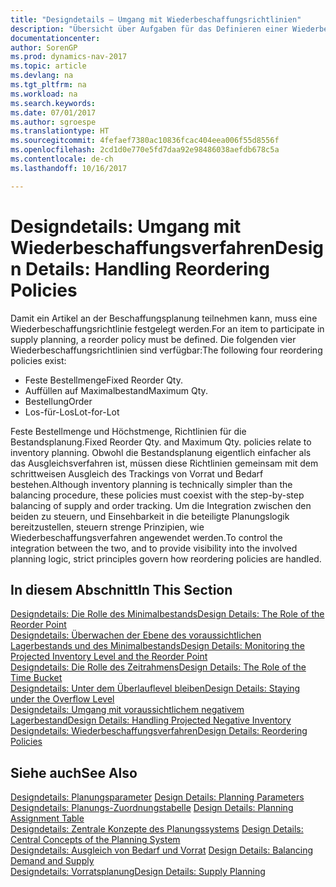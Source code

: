 ```yaml
---
title: "Designdetails – Umgang mit Wiederbeschaffungsrichtlinien"
description: "Übersicht über Aufgaben für das Definieren einer Wiederbestellungsrichtlinie in die Beschaffungsplanung."
documentationcenter: 
author: SorenGP
ms.prod: dynamics-nav-2017
ms.topic: article
ms.devlang: na
ms.tgt_pltfrm: na
ms.workload: na
ms.search.keywords: 
ms.date: 07/01/2017
ms.author: sgroespe
ms.translationtype: HT
ms.sourcegitcommit: 4fefaef7380ac10836fcac404eea006f55d8556f
ms.openlocfilehash: 2cd1d0e770e5fd7daa92e98486038aefdb678c5a
ms.contentlocale: de-ch
ms.lasthandoff: 10/16/2017

---
```

# <a name="design-details-handling-reordering-policies"></a><span data-ttu-id="74a7e-103">Designdetails: Umgang mit Wiederbeschaffungsverfahren</span><span class="sxs-lookup"><span data-stu-id="74a7e-103">Design Details: Handling Reordering Policies</span></span>
<span data-ttu-id="74a7e-104">Damit ein Artikel an der Beschaffungsplanung teilnehmen kann, muss eine Wiederbeschaffungsrichtlinie festgelegt werden.</span><span class="sxs-lookup"><span data-stu-id="74a7e-104">For an item to participate in supply planning, a reorder policy must be defined.</span></span> <span data-ttu-id="74a7e-105">Die folgenden vier Wiederbeschaffungsrichtlinien sind verfügbar:</span><span class="sxs-lookup"><span data-stu-id="74a7e-105">The following four reordering policies exist:</span></span>  
  
* <span data-ttu-id="74a7e-106">Feste Bestellmenge</span><span class="sxs-lookup"><span data-stu-id="74a7e-106">Fixed Reorder Qty.</span></span>  
* <span data-ttu-id="74a7e-107">Auffüllen auf Maximalbestand</span><span class="sxs-lookup"><span data-stu-id="74a7e-107">Maximum Qty.</span></span>  
* <span data-ttu-id="74a7e-108">Bestellung</span><span class="sxs-lookup"><span data-stu-id="74a7e-108">Order</span></span>  
* <span data-ttu-id="74a7e-109">Los-für-Los</span><span class="sxs-lookup"><span data-stu-id="74a7e-109">Lot-for-Lot</span></span>  
  
<span data-ttu-id="74a7e-110">Feste Bestellmenge und Höchstmenge, Richtlinien für die Bestandsplanung.</span><span class="sxs-lookup"><span data-stu-id="74a7e-110">Fixed Reorder Qty. and Maximum Qty. policies relate to inventory planning.</span></span> <span data-ttu-id="74a7e-111">Obwohl die Bestandsplanung eigentlich einfacher als das Ausgleichsverfahren ist, müssen diese Richtlinien gemeinsam mit dem schrittweisen Ausgleich des Trackings von Vorrat und Bedarf bestehen.</span><span class="sxs-lookup"><span data-stu-id="74a7e-111">Although inventory planning is technically simpler than the balancing procedure, these policies must coexist with the step-by-step balancing of supply and order tracking.</span></span> <span data-ttu-id="74a7e-112">Um die Integration zwischen den beiden zu steuern, und Einsehbarkeit in die beteiligte Planungslogik bereitzustellen, steuern strenge Prinzipien, wie Wiederbeschaffungsverfahren angewendet werden.</span><span class="sxs-lookup"><span data-stu-id="74a7e-112">To control the integration between the two, and to provide visibility into the involved planning logic, strict principles govern how reordering policies are handled.</span></span>  
  
## <a name="in-this-section"></a><span data-ttu-id="74a7e-113">In diesem Abschnitt</span><span class="sxs-lookup"><span data-stu-id="74a7e-113">In This Section</span></span>  
[<span data-ttu-id="74a7e-114">Designdetails: Die Rolle des Minimalbestands</span><span class="sxs-lookup"><span data-stu-id="74a7e-114">Design Details: The Role of the Reorder Point</span></span>](design-details-the-role-of-the-reorder-point.md)  
[<span data-ttu-id="74a7e-115">Designdetails: Überwachen der Ebene des voraussichtlichen Lagerbestands und des Minimalbestands</span><span class="sxs-lookup"><span data-stu-id="74a7e-115">Design Details: Monitoring the Projected Inventory Level and the Reorder Point</span></span>](design-details-monitoring-the-projected-inventory-level-and-the-reorder-point.md)  
[<span data-ttu-id="74a7e-116">Designdetails: Die Rolle des Zeitrahmens</span><span class="sxs-lookup"><span data-stu-id="74a7e-116">Design Details: The Role of the Time Bucket</span></span>](design-details-the-role-of-the-time-bucket.md)  
[<span data-ttu-id="74a7e-117">Designdetails: Unter dem Überlauflevel bleiben</span><span class="sxs-lookup"><span data-stu-id="74a7e-117">Design Details: Staying under the Overflow Level</span></span>](design-details-staying-under-the-overflow-level.md)  
[<span data-ttu-id="74a7e-118">Designdetails: Umgang mit voraussichtlichem negativem Lagerbestand</span><span class="sxs-lookup"><span data-stu-id="74a7e-118">Design Details: Handling Projected Negative Inventory</span></span>](design-details-handling-projected-negative-inventory.md)  
[<span data-ttu-id="74a7e-119">Designdetails: Wiederbeschaffungsverfahren</span><span class="sxs-lookup"><span data-stu-id="74a7e-119">Design Details: Reordering Policies</span></span>](design-details-reordering-policies.md)  
  
## <a name="see-also"></a><span data-ttu-id="74a7e-120">Siehe auch</span><span class="sxs-lookup"><span data-stu-id="74a7e-120">See Also</span></span>  
<span data-ttu-id="74a7e-121">[Designdetails: Planungsparameter](design-details-planning-parameters.md) </span><span class="sxs-lookup"><span data-stu-id="74a7e-121">[Design Details: Planning Parameters](design-details-planning-parameters.md) </span></span>  
<span data-ttu-id="74a7e-122">[Designdetails: Planungs-Zuordnungstabelle](design-details-planning-assignment-table.md) </span><span class="sxs-lookup"><span data-stu-id="74a7e-122">[Design Details: Planning Assignment Table](design-details-planning-assignment-table.md) </span></span>  
<span data-ttu-id="74a7e-123">[Designdetails: Zentrale Konzepte des Planungssystems](design-details-central-concepts-of-the-planning-system.md) </span><span class="sxs-lookup"><span data-stu-id="74a7e-123">[Design Details: Central Concepts of the Planning System](design-details-central-concepts-of-the-planning-system.md) </span></span>  
<span data-ttu-id="74a7e-124">[Designdetails: Ausgleich von Bedarf und Vorrat](design-details-balancing-demand-and-supply.md) </span><span class="sxs-lookup"><span data-stu-id="74a7e-124">[Design Details: Balancing Demand and Supply](design-details-balancing-demand-and-supply.md) </span></span>  
[<span data-ttu-id="74a7e-125">Designdetails: Vorratsplanung</span><span class="sxs-lookup"><span data-stu-id="74a7e-125">Design Details: Supply Planning</span></span>](design-details-supply-planning.md)
